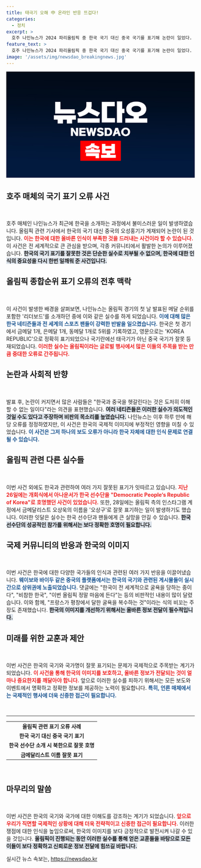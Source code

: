 ```yaml
---
title: 태극기 오해 中 온라인 반응 뜨겁다!
categories:
  - 정치
excerpt: >
  호주 나인뉴스가 2024 파리올림픽 중 한국 국기 대신 중국 국기를 표기해 논란이 일었다. 정정됐지만, 한국과 관련된 실수가 이어지며 국내외 네티즌의 비판이 거세다.
feature_text: >
  호주 나인뉴스가 2024 파리올림픽 중 한국 국기 대신 중국 국기를 표기해 논란이 일었다. 정정됐지만, 한국과 관련된 실수가 이어지며 국내외 네티즌의 비판이 거세다.
image: '/assets/img/newsdao_breakingnews.jpg'
---
```


<p><img src="/assets/img/newsdao_breakingnews.jpg" alt="pcversion 속보" /></p>

<h2 data-ke-size="size26">호주 매체의 국기 표기 오류 사건</h2>

<p data-ke-size="size16">&nbsp;</p>

<p>호주 매체인 나인뉴스가 최근에 한국을 소개하는 과정에서 불미스러운 일이 발생하였습니다. 올림픽 관련 기사에서 한국의 국기 대신 중국의 오성홍기가 게재되어 논란이 된 것입니다. <b><span style="color: #ee2323;">이는 한국에 대한 올바른 인식이 부족한 것을 드러내는 사건이라 할 수 있습니다.</span></b> 이 사건은 전 세계적으로 큰 관심을 받으며, 각종 커뮤니티에서 활발한 논의가 이루어졌습니다. <b><span style="background-color: #21538527;">한국의 국기 표기를 잘못한 것은 단순한 실수로 치부될 수 없으며, 한국에 대한 인식의 중요성을 다시 한번 일깨워 준 사건입니다.</span></b></p>

<h2 data-ke-size="size26">올림픽 종합순위 표기 오류의 전후 맥락</h2>

<p data-ke-size="size16">&nbsp;</p>

<p>이 사건이 발생한 배경을 살펴보면, 나인뉴스는 올림픽 경기의 첫 날 발표된 메달 순위를 포함한 '리더보드'를 소개하던 중에 이와 같은 실수를 하게 되었습니다. <b><span style="color: #1a5490;">이에 대해 많은 한국 네티즌들과 전 세계의 스포츠 팬들이 강력한 반발을 일으켰습니다.</span></b> 한국은 첫 경기에서 금메달 1개, 은메달 1개, 동메달 1개로 5위를 기록하였고, 영문으로는 'KOREA REPUBLIC'으로 정확히 표기되었으나 국기란에선 태극기가 아닌 중국 국기가 잘못 등재되었습니다. <b><span style="color: #ee2323;">이러한 실수는 올림픽이라는 글로벌 행사에서 많은 이들의 주목을 받는 만큼 중대한 오류로 간주됩니다.</span></b></p>

<h2 data-ke-size="size26">논란과 사회적 반향</h2>

<p data-ke-size="size16">&nbsp;</p>

<p>발표 후, 논란이 커지면서 많은 사람들은 "한국과 중국을 헷갈린다는 것은 도저히 이해할 수 없는 일이다"라는 의견을 표현했습니다. <b><span style="background-color: #21538527;">여러 네티즌들은 이러한 실수가 의도적인 것일 수도 있다고 주장하며 비판의 목소리를 높였습니다.</span></b> 나인뉴스는 이후 하루 만에 해당 오류를 정정하였지만, 이 사건은 한국의 국제적 이미지에 부정적인 영향을 미칠 수 있었습니다. <b><span style="color: #1a5490;">이 사건은 그저 하나의 보도 오류가 아니라 한국 자체에 대한 인식 문제로 연결될 수 있습니다.</span></b></p>

<h2 data-ke-size="size26">올림픽 관련 다른 실수들</h2>

<p data-ke-size="size16">&nbsp;</p>

<p>이번 사건 외에도 한국과 관련하여 여러 가지 잘못된 표기가 잇따르고 있습니다. <b><span style="color: #ee2323;">지난 26일에는 개회식에서 아나운서가 한국 선수단을 "Democratic People‘s Republic of Korea"로 호명했던 사건이 있었습니다.</span></b> 또한, 28일에는 올림픽 측의 인스타그램 계정에서 금메달리스트 오상욱의 이름을 '오상구'로 잘못 표기하는 일이 발생하기도 했습니다. 이러한 잇달은 실수는 한국 선수단과 팬들에게 큰 실망을 안길 수 있습니다. <b><span style="background-color: #21538527;">한국 선수단의 성공적인 참가를 위해서는 보다 정확한 호명이 필요합니다.</span></b></p>

<h2 data-ke-size="size26">국제 커뮤니티의 반응과 한국의 이미지</h2>

<p data-ke-size="size16">&nbsp;</p>

<p>이번 사건은 한국에 대한 다양한 국가들의 인식과 관련된 여러 가지 반응을 이끌어냈습니다. <b><span style="color: #1a5490;">웨이보와 바이두 같은 중국의 플랫폼에서는 한국의 국기와 관련된 게시물들이 실시간으로 상위권에 노출되었습니다.</span></b> 댓글에는 "한국이 전 세계적으로 굴욕을 당하는 중이다", "비참한 한국", "이번 올림픽 정말 마음에 든다"는 등의 비판적인 내용이 많이 달렸습니다. 이와 함께, "프랑스가 평창에서 달한 굴욕을 복수하는 것"이라는 식의 비꼬는 주장도 존재했습니다. <b><span style="background-color: #21538527;">한국의 이미지를 개선하기 위해서는 올바른 정보 전달이 필수적입니다.</span></b></p>

<h2 data-ke-size="size26">미래를 위한 교훈과 제안</h2>

<p data-ke-size="size16">&nbsp;</p>

<p>이번 사건은 한국의 국기와 국가명이 잘못 표기되는 문제가 국제적으로 주목받는 계기가 되었습니다. <b><span style="color: #ee2323;">이 사건을 통해 한국의 이미지를 보호하고, 올바른 정보가 전달되는 것이 얼마나 중요한지를 깨달아야 합니다.</span></b> 앞으로 이러한 실수를 피하기 위해서는 모든 보도와 이벤트에서 명확하고 정확한 정보를 제공하는 노력이 필요합니다. <b><span style="color: #1a5490;">특히, 언론 매체에서는 국제적인 행사에 더욱 신중한 접근이 필요합니다.</span></b></p>

<p data-ke-size="size16">&nbsp;</p>

<hr>

<table>
    <tr>
        <td style="text-align: center; height: 17px;"><b>올림픽 관련 표기 오류 사례</b></td>
    </tr>
    <tr>
        <td style="text-align: center; height: 17px;"><b>한국 국기 대신 중국 국기 표기</b></td>
    </tr>
    <tr>
        <td style="text-align: center; height: 17px;"><b>한국 선수단 소개 시 북한으로 잘못 호명</b></td>
    </tr>
    <tr>
        <td style="text-align: center; height: 17px;"><b>금메달리스트 이름 잘못 표기</b></td>
    </tr>
</table>

<p data-ke-size="size16">&nbsp;</p>

<h2 data-ke-size="size26">마무리의 말씀</h2>

<p data-ke-size="size16">&nbsp;</p>

<p>이번 사건은 한국의 국기와 국가에 대한 이해도를 강조하는 계기가 되었습니다. <b><span style="color: #ee2323;">앞으로 우리가 직면할 국제적인 상황에 대해 더욱 전략적이고 신중한 접근이 필요합니다.</span></b> 이러한 쟁점에 대한 인식을 높임으로써, 한국의 이미지를 보다 긍정적으로 발전시켜 나갈 수 있을 것입니다. <b><span style="background-color: #21538527;">올림픽이 진행되는 동안 이러한 실수를 통해 얻은 교훈들을 바탕으로 모든 이들이 보다 정확하고 신뢰로운 정보 전달에 힘쓰길 바랍니다.</span></b></p>
실시간 뉴스 속보는, <a href="https://newsdao.kr" rel="dofollow">https://newsdao.kr</a>


